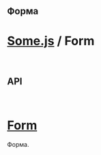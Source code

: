 ## Форма
# [Some.js](http://somejs.org/form) / Form

 

## API

 

# [Form](https://github.com/freaking-awesome/some-form/tree/master/lib/Form)
Форма.